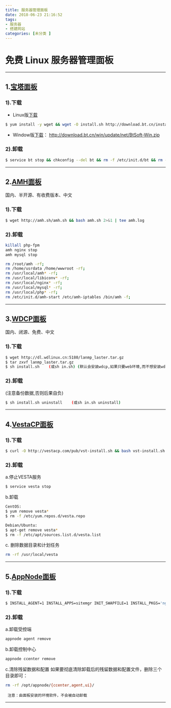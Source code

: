 ```yaml
---
title: 服务器管理面板
date: 2018-06-23 21:16:52
tags: 
- 服务器
- 搭建网站
categories: [未分类 ]
---
```


# 免费 Linux 服务器管理面板

---

## 1.[宝塔面板](https://www.bt.cn/) 

### 1).下载
- Linux版[下载](http://download.bt.cn/install/install.sh)

```bash
$ yum install -y wget && wget -O install.sh http://download.bt.cn/install/install.sh && sh install.sh
```
<!-- more -->
- Window版[下载](http://download.bt.cn/win/update/net/BtSoft-Win.zip)：
http://download.bt.cn/win/update/net/BtSoft-Win.zip

### 2).卸载

```bash
$ service bt stop && chkconfig --del bt && rm -f /etc/init.d/bt && rm -rf /www/server/panel
```

---

## 2.[AMH面板](http://amh.sh/install.htm) 

国内、半开源、有收费版本、中文

### 1).下载

```bash
$ wget http://amh.sh/amh.sh && bash amh.sh 2>&1 | tee amh.log
```

### 2).卸载

```bash
killall php-fpm
amh nginx stop
amh mysql stop

rm /root/amh -rf;
rm /home/usrdata /home/wwwroot -rf;
rm /usr/local/amh* -rf;
rm /usr/local/libiconv* -rf;
rm /usr/local/nginx* -rf;
rm /usr/local/mysql* -rf;
rm /usr/local/php* -rf;
rm /etc/init.d/amh-start /etc/amh-iptables /bin/amh -f;
```

---

## 3.[WDCP面板](https://www.wdlinux.cn/lanmp/install.html)

国内、闭源、免费、中文

### 1).下载

```bash
$ wget http://dl.wdlinux.cn:5180/lanmp_laster.tar.gz
$ tar zxvf lanmp_laster.tar.gz
$ sh install.sh    (或sh in.sh) (默认会安装wdcp,如果只要web环境,而不想安装wdcp,这里改为 sh lanmp.sh即可) 
```

### 2).卸载

(注意备份数据,否则后果自负)

```bash
$ sh install.sh uninstall    (或sh in.sh uninstall)
```
---

## 4.[VestaCP面板](http://www.vestacp.com/install/) 

### 1).下载

```bash
$ curl -O http://vestacp.com/pub/vst-install.sh && bash vst-install.sh
```

### 2).卸载

a.停止VESTA服务

```bash
$ service vesta stop
```

b.卸载

```bash
CentOS:
$ yum remove vesta*
$ rm -f /etc/yum.repos.d/vesta.repo

Debian/Ubuntu:
$ apt-get remove vesta*
$ rm -f /etc/apt/sources.list.d/vesta.list
```

c. 删除数据目录和计划任务

```bash
rm -rf /usr/local/vesta
```

---

## 5.[AppNode面板](https://www.appnode.com/install) 

### 1).下载

```bash
$ INSTALL_AGENT=1 INSTALL_APPS=sitemgr INIT_SWAPFILE=1 INSTALL_PKGS='nginx-stable,php56,mysql56' bash -c "$(curl -sS http://dl.appnode.com/install.sh)"
```

### 2).卸载

a.卸载受控端

```bash
appnode agent remove
```


b.卸载控制中心

```bash
appnode ccenter remove
```
c.清除残留数据和配置
如果要彻底清除卸载后的残留数据和配置文件，删除三个目录即可：

```bash
rm -rf /opt/appnode/{ccenter,agent,ui}/
```

     注意：由面板安装的环境软件，不会被自动卸载

---
